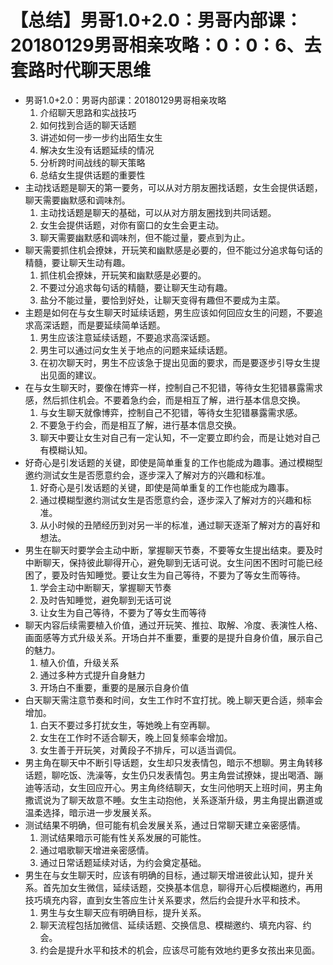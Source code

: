 # 【总结】男哥1.0+2.0：男哥内部课：20180129男哥相亲攻略：0：0：6、去套路时代聊天思维

-   男哥1.0+2.0：男哥内部课：20180129男哥相亲攻略
    1.  介绍聊天思路和实战技巧
    2.  如何找到合适的聊天话题
    3.  讲述如何一步一步约出陌生女生
    4.  解决女生没有话题延续的情况
    5.  分析跨时间战线的聊天策略
    6.  总结女生提供话题的重要性
-   主动找话题是聊天的第一要务，可以从对方朋友圈找话题，女生会提供话题，聊天需要幽默感和调味剂。
    1.  主动找话题是聊天的基础，可以从对方朋友圈找到共同话题。
    2.  女生会提供话题，对你有窗口的女生会更主动。
    3.  聊天需要幽默感和调味剂，但不能过量，要点到为止。
-   聊天需要抓住机会撩妹，开玩笑和幽默感是必要的，但不能过分追求每句话的精髓，要让聊天生动有趣。
    1.  抓住机会撩妹，开玩笑和幽默感是必要的。
    2.  不要过分追求每句话的精髓，要让聊天生动有趣。
    3.  盐分不能过量，要恰到好处，让聊天变得有趣但不要成为主菜。
-   主题是如何在与女生聊天时延续话题，男生应该如何回应女生的问题，不要追求高深话题，而是要延续简单话题。
    1.  男生应该注意延续话题，不要追求高深话题。
    2.  男生可以通过问女生关于地点的问题来延续话题。
    3.  在初次聊天时，男生不应该急于提出见面的要求，而是要逐步引导女生提出见面的建议。
-   在与女生聊天时，要像在博弈一样，控制自己不犯错，等待女生犯错暴露需求感，然后抓住机会。不要着急约会，而是相互了解，进行基本信息交换。
    1.  与女生聊天就像博弈，控制自己不犯错，等待女生犯错暴露需求感。
    2.  不要急于约会，而是相互了解，进行基本信息交换。
    3.  聊天中要让女生对自己有一定认知，不一定要立即约会，而是让她对自己有模糊认知。
-   好奇心是引发话题的关键，即使是简单重复的工作也能成为趣事。通过模糊型邀约测试女生是否愿意约会，逐步深入了解对方的兴趣和标准。
    1.  好奇心是引发话题的关键，即使是简单重复的工作也能成为趣事。
    2.  通过模糊型邀约测试女生是否愿意约会，逐步深入了解对方的兴趣和标准。
    3.  从小时候的丑陋经历到对另一半的标准，通过聊天逐渐了解对方的喜好和想法。
-   男生在聊天时要学会主动中断，掌握聊天节奏，不要等女生提出结束。要及时中断聊天，保持彼此聊得开心，避免聊到无话可说。女生问困不困时可能已经困了，要及时告知睡觉。要让女生为自己等待，不要为了等女生而等待。
    1.  学会主动中断聊天，掌握聊天节奏
    2.  及时告知睡觉，避免聊到无话可说
    3.  让女生为自己等待，不要为了等女生而等待
-   聊天内容后续需要植入价值，通过开玩笑、推拉、取解、冷度、表演性人格、画面感等方式升级关系。开场白并不重要，重要的是提升自身价值，展示自己的魅力。
    1.  植入价值，升级关系
    2.  通过多种方式提升自身魅力
    3.  开场白不重要，重要的是展示自身价值
-   白天聊天需注意节奏和时间，女生工作时不宜打扰。晚上聊天更合适，频率会增加。
    1.  白天不要过多打扰女生，等她晚上有空再聊。
    2.  女生在工作时不适合聊天，晚上回复频率会增加。
    3.  女生善于开玩笑，对黄段子不排斥，可以适当调侃。
-   男主角在聊天中不断引导话题，女生却只发表情包，暗示不想聊。男主角转移话题，聊吃饭、洗澡等，女生仍只发表情包。男主角尝试撩妹，提出喝酒、蹦迪等活动，女生回应开心。男主角终结聊天，女生问他明天上班时间，男主角撒谎说为了聊天故意不睡。女生主动抱他，关系逐渐升级，男主角提出霸道或温柔选择，暗示进一步发展关系。
-   测试结果不明确，但可能有机会发展关系，通过日常聊天建立亲密感情。
    1.  测试结果暗示可能有性关系发展的可能性。
    2.  通过唱歌聊天增进亲密感情。
    3.  通过日常话题延续对话，为约会奠定基础。
-   男生在与女生聊天时，应该有明确的目标，通过聊天增进彼此认知，提升关系。首先加女生微信，延续话题，交换基本信息，聊得开心后模糊邀约，再用技巧填充内容，直到女生答应生计关系要求，然后约会提升水平和技术。
    1.  男生与女生聊天应有明确目标，提升关系。
    2.  聊天流程包括加微信、延续话题、交换信息、模糊邀约、填充内容、约会。
    3.  约会是提升水平和技术的机会，应该尽可能有效地约更多女孩出来见面。